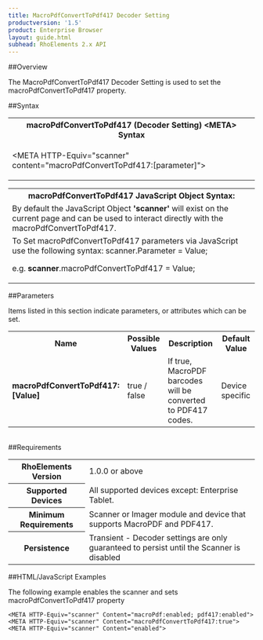 ```yaml
---
title: MacroPdfConvertToPdf417 Decoder Setting
productversion: '1.5'
product: Enterprise Browser
layout: guide.html
subhead: RhoElements 2.x API
---
```


##Overview

The MacroPdfConvertToPdf417 Decoder Setting is used to set the macroPdfConvertToPdf417 property.

##Syntax

<table class="re-table"><tr><th class="tableHeading">macroPdfConvertToPdf417 (Decoder Setting) &lt;META&gt; Syntax
</th></tr><tr><td class="clsSyntaxCells clsOddRow"><p>&lt;META HTTP-Equiv="scanner" content="macroPdfConvertToPdf417:[parameter]"&gt;</p></td></tr></table>
<table class="re-table"><tr><th class="tableHeading">macroPdfConvertToPdf417 JavaScript Object Syntax:</th></tr><tr><td class="clsSyntaxCells clsOddRow">
By default the JavaScript Object <b>'scanner'</b> will exist on the current page and can be used to interact directly with the macroPdfConvertToPdf417.
</td></tr><tr><td class="clsSyntaxCells clsEvenRow">
To Set macroPdfConvertToPdf417 parameters via JavaScript use the following syntax: scanner.Parameter = Value;
<P />e.g. <b>scanner</b>.macroPdfConvertToPdf417 = Value;
</td></tr></table>


##Parameters


Items listed in this section indicate parameters, or attributes which can be set.
<table class="re-table"><col width="20%" /><col width="20%" /><col width="38%" /><col width="22%" /><tr><th class="tableHeading">Name</th><th class="tableHeading">Possible Values</th><th class="tableHeading">Description</th><th class="tableHeading">Default Value</th></tr><tr><td class="clsSyntaxCells clsOddRow"><b>macroPdfConvertToPdf417:[Value]
</b></td><td class="clsSyntaxCells clsOddRow">true / false</td><td class="clsSyntaxCells clsOddRow">If true, MacroPDF barcodes will be converted to PDF417 codes.</td><td class="clsSyntaxCells clsOddRow">Device specific</td></tr></table>
<table class="re-table"><col width="78%" /><col width="8%" /><col width="1%" /><col width="5%" /><col width="1%" /><col width="5%" /><col width="2%" /></table>





##Requirements

<table class="re-table"><tr><th class="tableHeading">RhoElements Version</th><td class="clsSyntaxCell clsEvenRow">1.0.0 or above
</td></tr><tr><th class="tableHeading">Supported Devices</th><td class="clsSyntaxCell clsOddRow">All supported devices except: Enterprise Tablet.</td></tr><tr><th class="tableHeading">Minimum Requirements</th><td class="clsSyntaxCell clsOddRow">Scanner or Imager module and device that supports MacroPDF and PDF417.</td></tr><tr><th class="tableHeading">Persistence</th><td class="clsSyntaxCell clsEvenRow">Transient - Decoder settings are only guaranteed to persist until the Scanner is disabled</td></tr></table>


##HTML/JavaScript Examples

The following example enables the scanner and sets macroPdfConvertToPdf417 property

	<META HTTP-Equiv="scanner" Content="macroPdf:enabled; pdf417:enabled">
	<META HTTP-Equiv="scanner" Content="macroPdfConvertToPdf417:true">
	<META HTTP-Equiv="scanner" Content="enabled">
					





